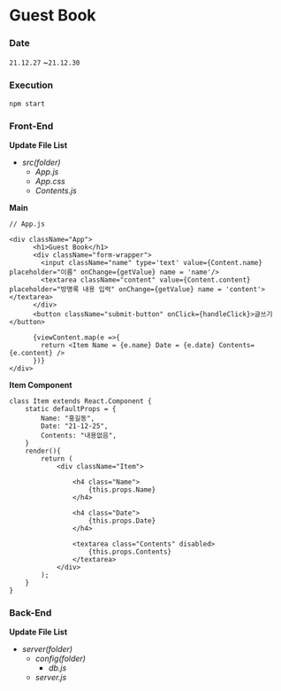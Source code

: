 # Guest Book

### Date

`21.12.27` ~`21.12.30`



### Execution

`npm start`



### Front-End

**Update File List**
- *src(folder)*
  - *App.js*
  - *App.css*
  - *Contents.js*



**Main**

```react
// App.js

<div className="App">
      <h1>Guest Book</h1>
      <div className="form-wrapper">
        <input className="name" type='text' value={Content.name} placeholder="이름" onChange={getValue} name = 'name'/>
        <textarea className="content" value={Content.content} placeholder="방명록 내용 입력" onChange={getValue} name = 'content'></textarea>
      </div>
      <button className="submit-button" onClick={handleClick}>글쓰기</button>
      
      {viewContent.map(e =>{
        return <Item Name = {e.name} Date = {e.date} Contents={e.content} />
      })}
</div>
```

**Item Component**

```react
class Item extends React.Component {
    static defaultProps = {
        Name: "홍길동",
        Date: "21-12-25",
        Contents: "내용없음",
    }
    render(){ 
        return (
            <div className="Item">
                
                <h4 class="Name">
                    {this.props.Name}
                </h4>
                
                <h4 class="Date">
                    {this.props.Date}
                </h4>

                <textarea class="Contents" disabled>
                    {this.props.Contents}
                </textarea>
            </div>
        );
    }
}
```



### Back-End

**Update File List**

- *server(folder)*
  - *config(folder)*
    - *db.js*
  - *server.js*

